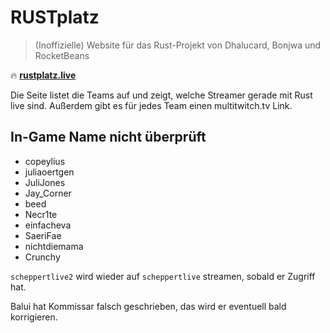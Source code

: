 # RUSTplatz
> (Inoffizielle) Website für das Rust-Projekt von Dhalucard, Bonjwa und RocketBeans

:fire: [**rustplatz.live**](https://rustplatz.live)

Die Seite listet die Teams auf und zeigt, welche Streamer gerade mit Rust live sind.
Außerdem gibt es für jedes Team einen multitwitch.tv Link.

## In-Game Name nicht überprüft
- copeylius
- juliaoertgen
- JuliJones
- Jay_Corner
- beed
- Necr1te
- einfacheva
- SaeriFae
- nichtdiemama
- Crunchy

`scheppertlive2` wird wieder auf `scheppertlive` streamen, sobald er Zugriff hat.

Balui hat Kommissar falsch geschrieben, das wird er eventuell bald korrigieren.
